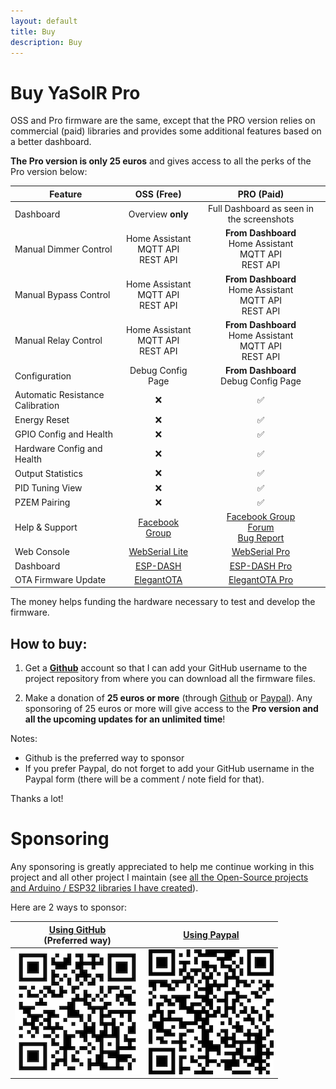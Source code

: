 ```yaml
---
layout: default
title: Buy
description: Buy
---
```


# Buy YaSolR Pro

OSS and Pro firmware are the same, except that the PRO version relies on commercial (paid) libraries and provides some additional features based on a better dashboard.

**The Pro version is only 25 euros** and gives access to all the perks of the Pro version below:

| Feature                          |                            OSS (Free)                            |                                                                                              PRO (Paid)                                                                                              |
| -------------------------------- | :--------------------------------------------------------------: | :--------------------------------------------------------------------------------------------------------------------------------------------------------------------------------------------------: |
| Dashboard                        |                        Overview **only**                         |                                                                              Full Dashboard as seen in the screenshots                                                                               |
| Manual Dimmer Control            |              Home Assistant<br>MQTT API<br>REST API              |                                                                     **From Dashboard**<br>Home Assistant<br>MQTT API<br>REST API                                                                     |
| Manual Bypass Control            |              Home Assistant<br>MQTT API<br>REST API              |                                                                     **From Dashboard**<br>Home Assistant<br>MQTT API<br>REST API                                                                     |
| Manual Relay Control             |              Home Assistant<br>MQTT API<br>REST API              |                                                                     **From Dashboard**<br>Home Assistant<br>MQTT API<br>REST API                                                                     |
| Configuration                    |                        Debug Config Page                         |                                                                               **From Dashboard**<br>Debug Config Page                                                                                |
| Automatic Resistance Calibration |                                ❌                                |                                                                                                  ✅                                                                                                  |
| Energy Reset                     |                                ❌                                |                                                                                                  ✅                                                                                                  |
| GPIO Config and Health           |                                ❌                                |                                                                                                  ✅                                                                                                  |
| Hardware Config and Health       |                                ❌                                |                                                                                                  ✅                                                                                                  |
| Output Statistics                |                                ❌                                |                                                                                                  ✅                                                                                                  |
| PID Tuning View                  |                                ❌                                |                                                                                                  ✅                                                                                                  |
| PZEM Pairing                     |                                ❌                                |                                                                                                  ✅                                                                                                  |
| Help & Support                   |     [Facebook Group](https://www.facebook.com/groups/yasolr)     | [Facebook Group](https://www.facebook.com/groups/yasolr) <br> [Forum](https://github.com/mathieucarbou/YaSolR-OSS/discussions) <br> [Bug Report](https://github.com/mathieucarbou/YaSolR-OSS/issues) |
| Web Console                      | [WebSerial Lite](https://github.com/mathieucarbou/WebSerialLite) |                                                                              [WebSerial Pro](https://www.webserial.pro)                                                                              |
| Dashboard                        |      [ESP-DASH](https://github.com/ayushsharma82/ESP-DASH)       |                                                                                 [ESP-DASH Pro](https://espdash.pro)                                                                                  |
| OTA Firmware Update              |    [ElegantOTA](https://github.com/ayushsharma82/ElegantOTA)     |                                                                               [ElegantOTA Pro](https://elegantota.pro)                                                                               |

The money helps funding the hardware necessary to test and develop the firmware.

## How to buy:

1. Get a **[Github](https://github.com/)** account so that I can add your GitHub username to the project repository from where you can download all the firmware files.

2. Make a donation of **25 euros or more** (through [Github](https://github.com/sponsors/mathieucarbou) or [Paypal](https://www.paypal.com/donate/?hosted_button_id=QJYRAPXGEDCNS)).
   Any sponsoring of 25 euros or more will give access to the **Pro version and all the upcoming updates for an unlimited time**!

Notes:

- Github is the preferred way to sponsor
- If you prefer Paypal, do not forget to add your GitHub username in the Paypal form (there will be a comment / note field for that).

Thanks a lot!

# Sponsoring

Any sponsoring is greatly appreciated to help me continue working in this project and all other project I maintain (see [all the Open-Source projects and Arduino / ESP32 libraries I have created](https://oss.carbou.me)).

Here are 2 ways to sponsor:

| **[Using GitHub](https://github.com/sponsors/mathieucarbou) <br> (Preferred way)** | **[Using Paypal](https://www.paypal.com/donate/?hosted_button_id=QJYRAPXGEDCNS)** |
| :--------------------------------------------------------------------------------: | :-------------------------------------------------------------------------------: |
|         [![](assets/img/Github_Donate.png)](assets/img/Github_Donate.png)          |         [![](assets/img/Paypal_Donate.png)](assets/img/Paypal_Donate.png)         |
